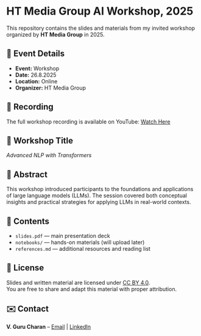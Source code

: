 # HT Media Group AI Workshop, 2025

This repository contains the slides and materials from my invited workshop organized by **HT Media Group** in 2025.  

## 📅 Event Details
- **Event:** Workshop  
- **Date:** 26.8.2025
- **Location:** Online 
- **Organizer:** HT Media Group

## 🎥 Recording
The full workshop recording is available on YouTube: [Watch Here](https://www.youtube.com/watch?v=9WVtUDDcAXw)


## 📝 Workshop Title
*Advanced NLP with Transformers*  

## 🎯 Abstract
This workshop introduced participants to the foundations and applications of large language models (LLMs). The session covered both conceptual insights and practical strategies for applying LLMs in real-world contexts.  

## 📂 Contents
- `slides.pdf` — main presentation deck  
- `notebooks/` — hands-on materials (will upload later)  
- `references.md` — additional resources and reading list  

## 📜 License
Slides and written material are licensed under [CC BY 4.0](https://creativecommons.org/licenses/by/4.0/).  
You are free to share and adapt this material with proper attribution.  

## ✉️ Contact
**V. Guru Charan** – [Email](mailto:vgc@pm.me) | [LinkedIn](https://www.linkedin.com/in/vgurucharan)

